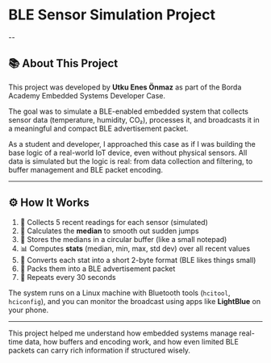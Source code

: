 
# BLE Sensor Simulation Project
--

## 📚 About This Project

This project was developed by **Utku Enes Önmaz** as part of the Borda Academy Embedded Systems Developer Case.

The goal was to simulate a BLE-enabled embedded system that collects sensor data (temperature, humidity, CO₂), processes it, and broadcasts it in a meaningful and compact BLE advertisement packet.

As a student and developer, I approached this case as if I was building the base logic of a real-world IoT device, even without physical sensors. All data is simulated but the logic is real: from data collection and filtering, to buffer management and BLE packet encoding.

---
## ⚙️ How It Works
1. 📏 Collects 5 recent readings for each sensor (simulated)
2. 🧮 Calculates the **median** to smooth out sudden jumps
3. 🔁 Stores the medians in a circular buffer (like a small notepad)
4. 📊 Computes **stats** (median, min, max, std dev) over all recent values
5. 🎯 Converts each stat into a short 2-byte format (BLE likes things small)
6. 📡 Packs them into a BLE advertisement packet
7. 🔁 Repeats every 30 seconds

The system runs on a Linux machine with Bluetooth tools (`hcitool`, `hciconfig`), and you can monitor the broadcast using apps like **LightBlue** on your phone.

---

This project helped me understand how embedded systems manage real-time data, how buffers and encoding work, and how even limited BLE packets can carry rich information if structured wisely.

